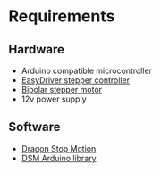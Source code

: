 Requirements
============

Hardware
--------

* Arduino compatible microcontroller
* [EasyDriver stepper controller](http://www.schmalzhaus.com/EasyDriver/)
* [Bipolar stepper motor](http://www.sparkfun.com/products/9238)
* 12v power supply

Software
--------

* [Dragon Stop Motion](http://www.dragonstopmotion.com/)
* [DSM Arduino library](http://www.dragonstopmotion.com/arduino/index.php)